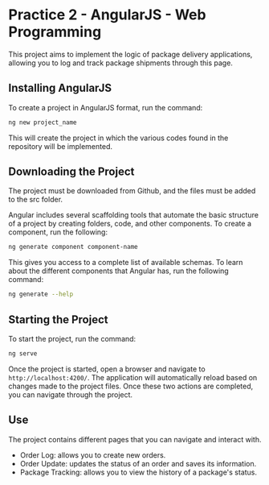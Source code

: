 # Practice 2 - AngularJS - Web Programming

This project aims to implement the logic of package delivery applications, allowing you to log and track package shipments through this page.

## Installing AngularJS
To create a project in AngularJS format, run the command:
```bash
ng new project_name
```
This will create the project in which the various codes found in the repository will be implemented.

## Downloading the Project
The project must be downloaded from Github, and the files must be added to the src folder.

Angular includes several scaffolding tools that automate the basic structure of a project by creating folders, code, and other components. To create a component, run the following:

```bash
ng generate component component-name
```
This gives you access to a complete list of available schemas. To learn about the different components that Angular has, run the following command:

```bash
ng generate --help
```

## Starting the Project
To start the project, run the command:
```bash
ng serve
```
Once the project is started, open a browser and navigate to `http://localhost:4200/`. The application will automatically reload based on changes made to the project files. Once these two actions are completed, you can navigate through the project.

## Use

The project contains different pages that you can navigate and interact with.
- Order Log: allows you to create new orders.
- Order Update: updates the status of an order and saves its information.
- Package Tracking: allows you to view the history of a package's status.